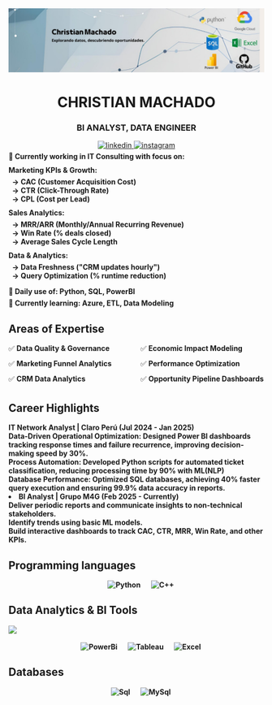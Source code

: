 <div class="header">
        <!-- Asegúrate de que la ruta coincida con donde subiste la imagen -->
        <img src="imagenes/PORTADA.jpg" alt="Portada profesional" class="portada">
    </div>

<div>
    <div align="center">
    <h1> CHRISTIAN MACHADO </h1>
    <h3> BI ANALYST, DATA ENGINEER </h3>
<a href="https://www.linkedin.com/in/christian-esteban-machado-palma-2b6b43206/" target="_blank">
<img src=https://img.shields.io/badge/linkedin-%2300acee.svg?color=405DE6&style=for-the-badge&logo=linkedin&logoColor=white alt=linkedin style="margin-bottom: 5px;" />
</a>
<a href="https://instagram.com/secpal_mp" target="_blank">
<img src=https://img.shields.io/badge/instagram-%ff5851db.svg?color=C13584&style=for-the-badge&logo=instagram&logoColor=white alt=instagram style="margin-bottom: 5px;" />
</div>
    <div>
</a>
    <div style="text-align: left;">
    <strong>
        <ul style="list-style-type: none; padding-left: 0; margin: 0;">
            <li>🏦 Currently working in IT Consulting with focus on:</li>       
            <li style="margin-top: 10px;">
                <strong>Marketing KPIs & Growth:</strong>
                <ul style="list-style-type: '→ '; padding-left: 24px; margin-top: 6px; margin-bottom: 8px;">
                    <li>CAC (Customer Acquisition Cost)</li>
                    <li>CTR (Click-Through Rate)</li>
                    <li>CPL (Cost per Lead)</li>
                </ul>
            </li>            
            <li style="margin-top: 10px;">
                <strong>Sales Analytics:</strong>
                <ul style="list-style-type: '→ '; padding-left: 24px; margin-top: 6px; margin-bottom: 8px;">
                    <li>MRR/ARR (Monthly/Annual Recurring Revenue)</li>
                    <li>Win Rate (% deals closed)</li>
                    <li>Average Sales Cycle Length</li>
                </ul>
            </li>            
            <li style="margin-top: 10px;">
                <strong>Data & Analytics:</strong>
                <ul style="list-style-type: '→ '; padding-left: 24px; margin-top: 6px; margin-bottom: 8px;">
                    <li>Data Freshness ("CRM updates hourly")</li>
                    <li>Query Optimization (% runtime reduction)</li>
                </ul>
            </li>            
            <li style="margin-top: 14px;">🤔 Daily use of: Python, SQL, PowerBI</li>
            <li style="margin-top: 6px;">🌱 Currently learning: Azure, ETL, Data Modeling</li>
        </ul>
    </strong>
</div>
     <h2>Areas of Expertise</h2>
<div style="columns: 2; gap: 16px;">
    <div style="break-inside: avoid; margin-bottom: 12px;">✅ <strong>Data Quality & Governance</strong></div>
    <div style="break-inside: avoid; margin-bottom: 12px;">✅ <strong>Marketing Funnel Analytics</strong></div>
    <div style="break-inside: avoid; margin-bottom: 12px;">✅ <strong>CRM Data Analytics</strong></div>
    <div style="break-inside: avoid; margin-bottom: 12px;">✅ <strong>Economic Impact Modeling</strong></div>
    <div style="break-inside: avoid; margin-bottom: 12px;">✅ <strong>Performance Optimization</strong></div>
    <div style="break-inside: avoid;">✅ <strong>Opportunity Pipeline Dashboards</strong></div>
</div>
<h2>Career Highlights</h2>

<div style="text-align: left;">
            <strong>
        <ul style="list-style-type: none; padding-left: 0; margin: 0;">
            <li>IT Network Analyst | Claro Perú (Jul 2024 - Jan 2025)</li> 
                </div>
                        <div>Data-Driven Operational Optimization: Designed Power BI dashboards tracking response times and failure recurrence, improving decision-making speed by 30%.</div>
                        <div>Process Automation: Developed Python scripts for automated ticket classification, reducing processing time by 90% with ML(NLP)</div>
                        <div>Database Performance: Optimized SQL databases, achieving 40% faster query execution and ensuring 99.9% data accuracy in reports.</div>
            <li>BI Analyst | Grupo M4G (Feb 2025 - Currently)</li> 
                </div>
                        <div>Deliver periodic reports and communicate insights to non-technical stakeholders.</div>
                        <div>Identify trends using basic ML models.</div>
                        <div>Build interactive dashboards  to track CAC, CTR, MRR, Win Rate, and other KPIs.</div>
    <h2>Programming languages</h2>

<p align="center"> 
  &emsp;
    <img alt="Python" src="https://img.shields.io/badge/PYTHON-orange?logo=python&logoColor=white">

  </a>
  &emsp;
    <img alt="C++" src="https://img.shields.io/badge/C%2B%2B-blue?logo=c%2B%2B&logoColor=white">
  </a> 
</p>

<h2> Data Analytics & BI Tools</h2><picture> <img src = "https://github.com/7oSkaaa/7oSkaaa/blob/main/Images/Statistics.gif?raw=true" width = 50px>  </picture> 

<p align="center"> 
  &emsp;
    <img alt="PowerBi" src="https://img.shields.io/badge/PowerBI-yellow?logo=powerbi&logoColor=white">

  </a>
  &emsp;
    <img alt="Tableau" src="https://img.shields.io/badge/Tableau-blue?logo=Tableau&logoColor=white">
  </a> 
  &emsp;
    <img alt="Excel" src="https://img.shields.io/badge/Excel-green?logo=Excel&logoColor=white">
  </a>
</p>
    <h2>Databases</h2>

<p align="center"> 
  &emsp;
    <img alt="Sql" src="https://img.shields.io/badge/SQL-blue?logo=postgresql&logoColor=white">

  </a>
  &emsp;
    <img alt="MySql" src="https://img.shields.io/badge/MySQL-orange?logo=Mysql&logoColor=white&logoSize=auto">
  </a> 
</p>
</div>
